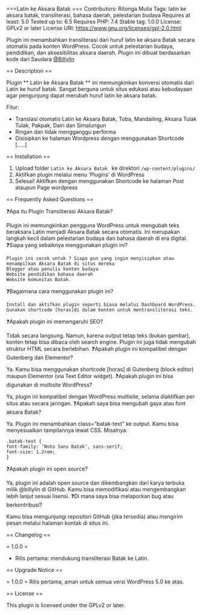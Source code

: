 ===Latin ke Aksara Batak  ===
Contributors: Ritonga Mulia
Tags: latin ke aksara batak, transliterasi, bahasa daerah, pelestarian budaya
Requires at least: 5.0
Tested up to: 6.5
Requires PHP: 7.4
Stable tag: 1.0.0
License: GPLv2 or later
License URI: https://www.gnu.org/licenses/gpl-2.0.html

Plugin ini menambahkan transliterasi dari huruf latin ke aksara Batak secara otomatis pada konten WordPress. Cocok untuk pelestarian budaya, pendidikan, dan aksesibilitas aksara daerah. Plugin ini dibuat berdasarkan kode dari Saudara [@Billylin](https://github.com/bennylin)

== Description ==

Plugin ** Latin ke Aksara Batak  ** ini memungkinkan konversi otomatis dari Latin ke huruf batak. Sangat berguna untuk situs edukasi atau kebudayaan agar pengunjung dapat merubah huruf latin ke aksara batak.

Fitur:
- Translasi otomatis Latin ke Aksara Batak, Toba, Mandailing, Aksara Tulak Tulak, Pakpak, Dairi dan Simalungun
- Ringan dan tidak mengganggu performa
- Disisipkan ke halaman Wordpress dengan menggunakan Shortcode [.....]


== Installation ==

1. Upload folder `Latin ke Aksara Batak ` ke direktori `/wp-content/plugins/`
2. Aktifkan plugin melalui menu ‘Plugins’ di WordPress
3. Selesai! Aktifkan dengan menggunakan Shortcode ke halaman Post ataupun Page wordpress

== Frequently Asked Questions ==

❓Apa itu Plugin Transliterasi Aksara Batak?

Plugin ini memungkinkan pengguna WordPress untuk mengubah teks beraksara Latin menjadi Aksara Batak secara otomatis. Ini merupakan langkah kecil dalam pelestarian budaya dan bahasa daerah di era digital.
❓Siapa yang sebaiknya menggunakan plugin ini?

    Plugin ini cocok untuk ? Siapa pun yang ingin menyisipkan atau menampilkan Aksara Batak di situs mereka
    Blogger atau penulis konten budaya
    Website pendidikan bahasa daerah
    Website komunitas Batak.

❓Bagaimana cara menggunakan plugin ini?

    Install dan aktifkan plugin seperti biasa melalui Dashboard WordPress.
    Gunakan shortcode [horas]di dalam konten untuk mentransliterasi teks.
  
❓Apakah plugin ini memengaruhi SEO?

Tidak secara langsung. Namun, karena output tetap teks (bukan gambar), konten tetap bisa dibaca oleh search engine. Plugin ini juga tidak mengubah struktur HTML secara berlebihan.
❓Apakah plugin ini kompatibel dengan Gutenberg dan Elementor?

Ya. Kamu bisa menggunakan shortcode [horas] di Gutenberg (block editor) maupun Elementor (via Text Editor widget).
❓Apakah plugin ini bisa digunakan di multisite WordPress?

Ya, plugin ini kompatibel dengan WordPress multisite, selama diaktifkan per situs atau secara jaringan.
❓Apakah saya bisa mengubah gaya atau font aksara Batak?

Ya. Plugin ini menambahkan class=”batak-text” ke output. Kamu bisa menyesuaikan tampilannya lewat CSS. Misalnya:

    .batak-text {
    font-family: ‘Noto Sans Batak’, sans-serif;
    font-size: 1.2rem;
    }

❓Apakah plugin ini open source?

Ya, plugin ini adalah open source dan dikembangkan dari karya terbuka milik @billylin di GitHub. Kamu bisa memodifikasi atau mengembangkan lebih lanjut sesuai lisensi.
❓Di mana saya bisa melaporkan bug atau berkontribusi?

Kamu bisa mengunjungi repositori GitHub (jika tersedia) atau mengirim pesan melalui halaman kontak di situs ini.

== Changelog ==

= 1.0.0 =
* Rilis pertama: mendukung transliterasi Batak ke Latin.

== Upgrade Notice ==

= 1.0.0 =
Rilis pertama, aman untuk semua versi WordPress 5.0 ke atas.

== License ==

This plugin is licensed under the GPLv2 or later.
